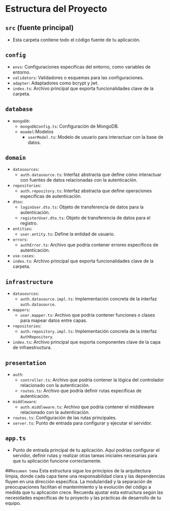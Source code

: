 # Estructura del Proyecto

## `src` (fuente principal)
- Esta carpeta contiene todo el código fuente de tu aplicación.

## `config`
- `envs`: Configuraciones específicas del entorno, como variables de entorno.
- `validators`: Validadores o esquemas para las configuraciones.
- `adapter`: Adaptadores como bcrypt y jwt.
- `index.ts`: Archivo principal que exporta funcionalidades clave de la carpeta.

## `database`
- `mongoDb`:
  - `mongoDbConfig.ts`: Configuración de MongoDB.
   - `moodel`:Modelos
       - `userModel.ts`: Modelo de usuario para interactuar con la base de datos.

## `domain`
- `datasources`:
  - `auth.datasource.ts`: Interfaz abstracta que define cómo interactuar con fuentes de datos relacionadas con la autenticación.
- `repositories`:
  - `auth.repository.ts`: Interfaz abstracta que define operaciones específicas de autenticación.
- `dtos`:
  - `loginUser.dto.ts`: Objeto de transferencia de datos para la autenticación.
  - `registerUser.dto.ts`: Objeto de transferencia de datos para el registro.
- `entities`:
  - `user.entity.ts`: Define la entidad de usuario.
- `errors`:
  - `authError.ts`: Archivo que podría contener errores específicos de autenticación.
- `use-cases`:
- `index.ts`: Archivo principal que exporta funcionalidades clave de la carpeta.

## `infrastructure`
- `datasources`:
  - `auth.datasource.impl.ts`: Implementación concreta de la interfaz `auth.datasource`.
- `mappers`:
  - `user.mapper.ts`: Archivo que podría contener funciones o clases para mapear datos entre capas.
- `repositories`:
  - `auth.repository.impl.ts`: Implementación concreta de la interfaz `AuthRepository`.
- `index.ts`: Archivo principal que exporta componentes clave de la capa de infraestructura.

## `presentation`
- `auth`:
  - `controller.ts`: Archivo que podría contener la lógica del controlador relacionado con la autenticación.
  - `routes.ts`: Archivo que podría definir rutas específicas de autenticación.
- `middleware`:
  - `auth.middleware.ts`: Archivo que podría contener el middleware relacionado con la autenticación.
- `routes.ts`: Configuración de las rutas principales.
- `server.ts`: Punto de entrada para configurar y ejecutar el servidor.

## `app.ts`
- Punto de entrada principal de tu aplicación. Aquí podrías configurar el servidor, definir rutas y realizar otras tareas iniciales necesarias para que tu aplicación funcione correctamente.


##`Resumen tema`
Esta estructura sigue los principios de la arquitectura limpia, donde cada capa tiene una responsabilidad clara y las dependencias fluyen en una dirección específica. La modularidad y la separación de preocupaciones facilitan el mantenimiento y la evolución del código a medida que tu aplicación crece. Recuerda ajustar esta estructura según las necesidades específicas de tu proyecto y las prácticas de desarrollo de tu equipo.



